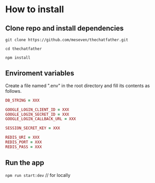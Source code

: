 # How to install
## Clone repo and install dependencies
`git clone https://github.com/meseven/thechatfather.git`

`cd thechatfather`

`npm install`

## Enviroment variables
Create a file named ".env" in the root directory and fill its contents as follows.

```ruby
DB_STRING = XXX

GOOGLE_LOGIN_CLIENT_ID = XXX
GOOGLE_LOGIN_SECRET_ID = XXX
GOOGLE_LOGIN_CALLBACK_URL = XXX

SESSION_SECRET_KEY = XXX

REDIS_URI = XXX
REDIS_PORT = XXX
REDIS_PASS = XXX
```

## Run the app
`npm run start:dev` // for locally
